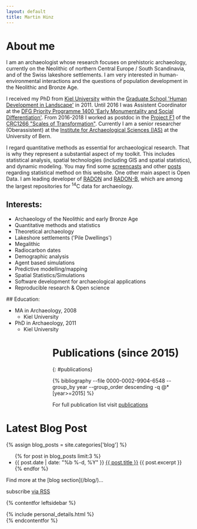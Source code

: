 ```yaml
---
layout: default
title: Martin Hinz
---
```


<div class="odd_row about_me" markdown="1" >

# About me

I am an archaeologist whose research focuses on prehistoric archaeology, currently on the Neolithic of northern Central Europe / South Scandinavia, and of the Swiss lakeshore settlements. I am very interested in human-environmental interactions and the questions of population development in the Neolithic and Bronze Age.

I received my PhD from [Kiel University](http://www.uni-kiel.de) within the [Graduate School 'Human Development in Landscape'](http://www.gshdl.uni-kiel.de) in 2011. Until 2016 I was Assistent Coordinator at the [DFG Priority Programme 1400 'Early Monumentality and Social Differentiation'](http://www.monument.ufg.uni-kiel.de/). From 2016-2018 I worked as postdoc in the [Project F1](https://www.sfb1266.uni-kiel.de/en/projects/cluster-f/f1-supra-regional-crises) of the [CRC1266 "Scales of Transformation"](https://www.sfb1266.uni-kiel.de). Currently I am a senior researcher (Oberassistent) at the [Institute for Archaeological Sciences (IAS)](http://www.iaw.unibe.ch/) at the University of Bern.

I regard quantitative methods as essential for archaeological research. That is why they represent a substantial aspect of my toolkit. This includes statistical analysis, spatial technologies (including GIS and spatial statistics), and dynamic modeling. You may find some [screencasts](/screencasts/) and other [posts](/blog/) regarding statistical method on this website. One other main aspect is Open Data. I am leading developer of [RADON](http://radon.ufg.uni-kiel.de) and [RADON-B](http://radon-b.ufg.uni-kiel.de), which are among the largest repositories for <sup>14</sup>C data for archaeology.

<div class="pure-g">
<div class="pure-u-1 pure-u-lg-1-2 l-box" markdown="1">

## Interests:
* Archaeology of the Neolithic and early Bronze Age
* Quantitative methods and statistics
* Theoretical archaeology
* Lakeshore settlements ('Pile Dwellings')
* Megalithic
* Radiocarbon dates
* Demographic analysis
* Agent based simulations
* Predictive modelling/mapping
* Spatial Statistics/Simulations
* Software development for archaeological applications
* Reproducible research & Open science
</div>

<div class="pure-u-1 pure-u-lg-1-2 l-box" markdown="1">
## Education:

* MA in Archaeology, 2008
  * Kiel University
* PhD in Archaeology, 2011
  * Kiel University
</div>
</div>

</div>

<div class="even_row" markdown="1" >
<div class="pure-u-1 pure-u-md-1-2 l-box" markdown="1" style="margin-left: 25%;">

# Publications (since 2015)
{: #publications}

{% bibliography --file 0000-0002-9904-6548 --group_by year --group_order descending -q @*[year>=2015] %}

For full publication list visit [publications](/publications)
</div>
</div>

# Latest Blog Post

{% assign blog_posts = site.categories['blog'] %}
<ul class="post-list">
{% for post in blog_posts limit:3 %}
  <li>
    <span class="post-meta">{{ post.date | date: "%b %-d, %Y" }}</span>
      <a href="{{ post.url | prepend: site.baseurl }}">{{ post.title }}</a>
      {{ post.excerpt }}
  </li>
{% endfor %}
</ul>
Find more at the [blog section](/blog/)...

  <p class="rss-subscribe">subscribe <a href="{{ "/feed.xml" | prepend: site.baseurl }}">via RSS</a></p>

{% contentfor leftsidebar %}
<div class="personal-details">
{% include personal_details.html %}
</div>
{% endcontentfor %}

